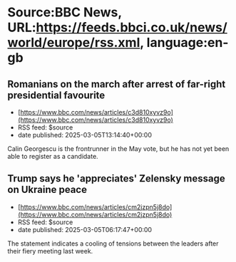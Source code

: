 # Source:BBC News, URL:https://feeds.bbci.co.uk/news/world/europe/rss.xml, language:en-gb

## Romanians on the march after arrest of far-right presidential favourite
 - [https://www.bbc.com/news/articles/c3d810xyvz9o](https://www.bbc.com/news/articles/c3d810xyvz9o)
 - RSS feed: $source
 - date published: 2025-03-05T13:14:40+00:00

Calin Georgescu is the frontrunner in the May vote, but he has not yet been able to register as a candidate.

## Trump says he 'appreciates' Zelensky message on Ukraine peace
 - [https://www.bbc.com/news/articles/cm2jzpn5j8do](https://www.bbc.com/news/articles/cm2jzpn5j8do)
 - RSS feed: $source
 - date published: 2025-03-05T06:17:47+00:00

The statement indicates a cooling of tensions between the leaders after their fiery meeting last week.

